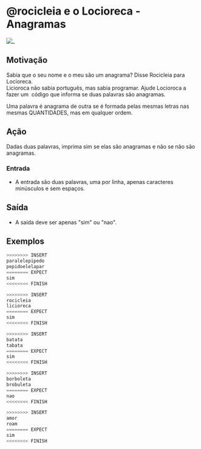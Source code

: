 # @rocicleia e o Locioreca - Anagramas

![_](https://raw.githubusercontent.com/qxcodefup/arcade/master/base/rocicleia/cover.jpg)

## Motivação

Sabia que o seu nome e o meu são um anagrama? Disse Rocicleia para Locioreca.  
Licioroca não sabia português, mas sabia programar. Ajude Locioroca a fazer um  código que informa se duas palavras são anagramas.

Uma palavra é anagrama de outra se é formada pelas mesmas letras nas mesmas QUANTIDADES, mas em qualquer ordem.

## Ação

Dadas duas palavras, imprima sim se elas são anagramas e não se não são anagramas.

### Entrada

* A entrada são duas palavras, uma por linha, apenas caracteres minúsculos e sem espaços.

## Saída

* A saída deve ser apenas "sim" ou "nao".

## Exemplos

``` py
>>>>>>>> INSERT
paralelepipedo
pepidoelelapar
======== EXPECT
sim
<<<<<<<< FINISH
```

```py
>>>>>>>> INSERT
rocicleia
licioreca
======== EXPECT
sim
<<<<<<<< FINISH
```

```py
>>>>>>>> INSERT
batata
tabata
======== EXPECT
sim
<<<<<<<< FINISH
```

```py
>>>>>>>> INSERT
borboleta
brobuleta
======== EXPECT
nao
<<<<<<<< FINISH
```

```py
>>>>>>>> INSERT
amor
roam
======== EXPECT
sim
<<<<<<<< FINISH
```
